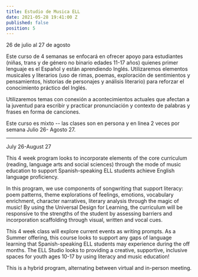 ```yaml
---
title: Estudio de Musica ELL
date: 2021-05-28 19:41:00 Z
published: false
position: 5
---
```


26 de julio al 27 de agosto

Este curso  de 4 semanas se enfocará en ofrecer apoyo para estudiantes (niñas, trans y de género no binario edades 11-17 años) quienes primer lenguaje es el Español y están aprendiendo Inglés. Utilizaremos elementos musicales y literarios (uso de rimas, poemas, exploración de sentimientos y pensamientos, historias de personajes y análisis literario) para reforzar el conocimiento práctico del Inglés.

Utilizaremos temas con conexión a acontecimientos actuales que afectan a la juventud para escribir y practicar pronunciación y contexto de palabras y frases en forma de canciones.

Este curso es mixto -- las clases son en persona y en linea 2 veces por semana Julio 26- Agosto 27.

-----

July 26-August 27

This 4 week program looks to incorporate elements of the core curriculum (reading, language arts and social sciences)  through the mode of music education to support Spanish-speaking ELL students achieve English language proficiency. 

In this program, we use components of songwriting that support literacy: poem patterns, theme explorations of feelings, emotions, vocabulary enrichment, character narratives, literary analysis through the magic of music! By using the Universal Design for Learning, the curriculum will be responsive to the strengths of the student by assessing barriers and incorporation scaffolding through visual, written and vocal cues. 

This 4 week class will explore current events as writing prompts. As a Summer offering, this course looks to support any gaps of language learning that Spanish-speaking ELL students may experience during the off months. The ELL Studio looks to providing a creative, supportive, inclusive spaces for youth ages 10-17 by using literacy and music education!


This is a hybrid program, alternating between virtual and in-person meeting. 